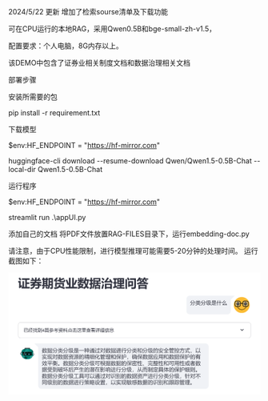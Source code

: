 2024/5/22 更新 增加了检索sourse清单及下载功能

可在CPU运行的本地RAG，采用Qwen0.5B和bge-small-zh-v1.5，

配置要求：个人电脑，8G内存以上。

该DEMO中包含了证券业相关制度文档和数据治理相关文档

部署步骤

安装所需要的包 

pip install -r requirement.txt

下载模型

$env:HF_ENDPOINT = "https://hf-mirror.com"

huggingface-cli download --resume-download Qwen/Qwen1.5-0.5B-Chat --local-dir Qwen1.5-0.5B-Chat

运行程序

$env:HF_ENDPOINT = "https://hf-mirror.com"

streamlit run .\appUI.py

添加自己的文档
将PDF文件放置RAG-FILES目录下，运行embedding-doc.py


请注意，由于CPU性能限制，进行模型推理可能需要5-20分钟的处理时间。
运行截图如下：

![img_2.png](img_2.png)
